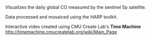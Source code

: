 VIsualizes the daily global CO measured by the sentinel 5p satellite. 

Data processed and mosaiced using the HARP toolkit.

Interactive video created using CMU Create Lab's **Time Machine** http://timemachine.cmucreatelab.org/wiki/Main_Page
